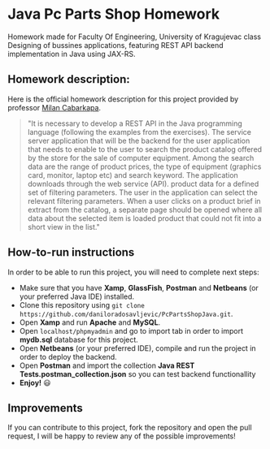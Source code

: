 # Java Pc Parts Shop Homework

Homework made for Faculty Of Engineering, University of Kragujevac class Designing of bussines applications, featuring REST API backend implementation in Java using JAX-RS.

## Homework description:
Here is the official homework description for this project provided by professor [Milan Cabarkapa](https://github.com/milancabarkapa).
> "It is necessary to develop a REST API in the Java programming language (following the examples from the exercises). 
The service server application that will be the backend for the user application that needs to enable 
to the user to search the product catalog offered by the store for the sale of computer equipment. 
Among the search data are the range of product prices, the type of equipment (graphics card, monitor, 
laptop etc) and search keyword. The application downloads through the web service (API). 
product data for a defined set of filtering parameters. The user in the application can 
select the relevant filtering parameters. When a user clicks on a product brief in 
extract from the catalog, a separate page should be opened where all data about the selected item is loaded 
product that could not fit into a short view in the list."

## How-to-run instructions
In order to be able to run this project, you will need to complete next steps:
- Make sure that you have **Xamp**, **GlassFish**, **Postman** and **Netbeans** (or your preferred Java IDE) installed.
- Clone this repository using ``` git clone https://github.com/daniloradosavljevic/PcPartsShopJava.git ```.
- Open **Xamp** and run **Apache** and **MySQL**.
- Open ``` localhost/phpmyadmin ``` and go to import tab in order to import **mydb.sql** database for this project.
- Open **Netbeans** (or your preferred IDE), compile and run the project in order to deploy the backend.
- Open **Postman** and import the collection **Java REST Tests.postman_collection.json** so you can test backend functionallity
- **Enjoy!** 😃
  
## Improvements
If you can contribute to this project, fork the repository and open the pull request, I will be happy to review any of the possible improvements!
